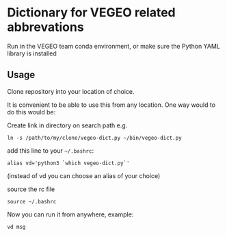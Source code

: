 # Dictionary for VEGEO related abbrevations
Run in the VEGEO team conda environment, or make sure the Python YAML library is installed

## Usage
Clone repository into your location of choice. 

It is convenient to be able to use this from any location. 
One way would to do this would be:

Create link in directory on search path e.g.

```
ln -s /path/to/my/clone/vegeo-dict.py ~/bin/vegeo-dict.py
```

add this line to your ```~/.bashrc```:

```
alias vd='python3 `which vegeo-dict.py`'
```
(instead of vd you can choose an alias of your choice)

source the rc file

```
source ~/.bashrc
```

Now you can run it from anywhere, example:

```
vd msg
```


